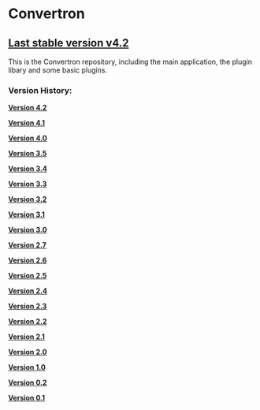 # **Convertron** #

## [Last stable version v4.2](https://github.com/ChriZ982/Convertron/releases/tag/v4.2) ##

This is the Convertron repository, including the main application, the plugin libary and some basic plugins.

### Version History: ###

**[Version 4.2](https://github.com/ChriZ982/Convertron/releases/tag/v4.2)**

**[Version 4.1](https://github.com/ChriZ982/Convertron/releases/tag/v4.1)**

**[Version 4.0](https://github.com/ChriZ982/Convertron/releases/tag/v4.0)**

**[Version 3.5](https://github.com/ChriZ982/Convertron/releases/tag/v3.5)**

**[Version 3.4](https://github.com/ChriZ982/Convertron/releases/tag/3.4)**

**[Version 3.3](https://github.com/ChriZ982/Convertron/releases/tag/v3.3)**

**[Version 3.2](https://github.com/ChriZ982/Convertron/releases/tag/v3.2)**

**[Version 3.1](https://github.com/ChriZ982/Convertron/releases/tag/v3.1)**

**[Version 3.0](https://github.com/ChriZ982/Convertron/releases/tag/v3.0)**

**[Version 2.7](https://github.com/ChriZ982/Convertron/releases/tag/v2.7)**

**[Version 2.6](https://github.com/ChriZ982/Convertron/releases/tag/v2.6)**

**[Version 2.5](https://github.com/ChriZ982/Convertron/releases/tag/v2.5)**

**[Version 2.4](https://github.com/ChriZ982/Convertron/releases/tag/v2.4)**

**[Version 2.3](https://github.com/ChriZ982/Convertron/releases/tag/v2.3)**

**[Version 2.2](https://github.com/ChriZ982/Convertron/releases/tag/v2.2)**

**[Version 2.1](https://github.com/ChriZ982/Convertron/releases/tag/v2.1)**

**[Version 2.0](https://github.com/ChriZ982/Convertron/releases/tag/v2.0)**

**[Version 1.0](https://github.com/ChriZ982/Convertron/releases/tag/v1.0)**

**[Version 0.2](https://github.com/ChriZ982/Convertron/releases/tag/v0.2)**

**[Version 0.1](https://github.com/ChriZ982/Convertron/releases/tag/v0.1)**
